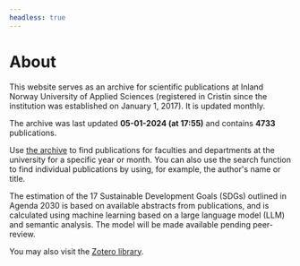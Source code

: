 ```yaml
---
headless: true
---
```






# About

This website serves as an archive for scientific publications at 
Inland Norway University of Applied Sciences 
(registered in Cristin since the institution was established on January 1, 2017). 
It is updated monthly.

The archive was last updated **05-01-2024 (at 17:55)** and contains **4733** publications.

Use [the archive](#archive) to find publications for faculties and departments 
at the university for a specific year or month. You can also use the search 
function to find individual publications by using, for example, the author's 
name or title.

The estimation of the 17 Sustainable Development Goals (SDGs) outlined in 
Agenda 2030 is based on available abstracts from publications, and is calculated
using machine learning based on a large language model (LLM) and semantic analysis. 
The model will be made available pending peer-review.

You may also visit the 
[Zotero library](https://www.zotero.org/groups/5022929/hinn/library).
